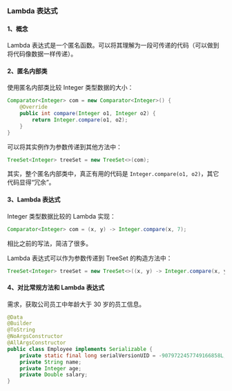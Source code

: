 ### Lambda 表达式

#### 1、概念

Lambda 表达式是一个匿名函数。可以将其理解为一段可传递的代码（可以做到将代码像数据一样传递）。

#### 2、匿名内部类

使用匿名内部类比较 Integer 类型数据的大小：

```java
Comparator<Integer> com = new Comparator<Integer>() {
    @Override
    public int compare(Integer o1, Integer o2) {
    	return Integer.compare(o1, o2);
    }
}
```

可以将其实例作为参数传递到其他方法中：

```java
TreeSet<Integer> treeSet = new TreeSet<>(com);
```

其实，整个匿名内部类中，真正有用的代码是 `Integer.compare(o1, o2)`，其它代码显得“冗余”。

#### 3、Lambda 表达式

Integer 类型数据比较的 Lambda 实现：

```java
Comparator<Integer> com = (x, y) -> Integer.compare(x, 7);
```

相比之前的写法，简洁了很多。

Lambda 表达式可以作为参数传递到 TreeSet 的构造方法中：

```java
TreeSet<Integer> treeSet = new TreeSet<>((x, y) -> Integer.compare(x, y));
```

#### 4、对比常规方法和 Lambda 表达式

需求，获取公司员工中年龄大于 30 岁的员工信息。

```java
@Data
@Builder
@ToString
@NoArgsConstructor
@AllArgsConstructor
public class Employee implements Serializable {
	private static final long serialVersionUID = -9079722457749166858L;
	private String name;
	private Integer age;
	private Double salary;
}
```


